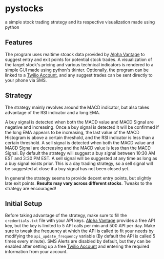 # pystocks
a simple stock trading strategy and its respective visualization made using python

## Features
The program uses realtime stoack data provided by [Alpha Vantage](https://www.alphavantage.co/) to suggest entry and exit points for potential stock trades. A visualization of the target stock's pricing and various technical indicators is rendered to a simple GUI made using python's tkinter. Optionally, the program can be linked to a [Twilio Account](https://www.twilio.com/), and any suggest trades can be sent directly to your phone via SMS.

## Strategy
The strategy mainly revolves around the MACD indicator, but also takes advantage of the RSI indicator and a long EMA. 

A buy signal is detected when both the MACD value and MACD Signal are negative and increasing. Once a buy signal is detected it will be confirmed if the long EMA appears to be increasing, the last value of the MACD Histogram is above a certain threshold, and the RSI indicator is less than a certain threshold. A sell signal is detected when both the MACD value and MACD Signal are decreasing and the MACD value is less than the MACD Signal. By default the strategy will suggest a buy signal between 10:30 AM EST and 3:30 PM EST. A sell signal will be suggested at any time as long as a buy signal exists prior. This is a day trading strategy, so a sell signal will be suggested at close if a buy signal has not been closed yet.

In general the strategy seems to provide decent entry points, but slightly late exit points. **Results may vary across different stocks**. Tweaks to the strategy are encouraged!

## Initial Setup
Before taking advantage of the strategy, make sure to fill the `credentials.txt` file with your API keys. [Alpha Vantage](https://www.alphavantage.co/) provides a free API key, but the key is limited to 5 API calls per min and 500 API per day. Make sure to tweak the frequency at which the API is called to fit your needs by modifying the `api_update_frequency` variable (By default the API is called 5 times every minute). SMS Alerts are disabled by default, but they can be enabled after setting up a free [Twilio Account](https://www.twilio.com/) and entering the required information from your account.